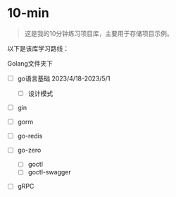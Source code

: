 # 10-min

> 这是我的10分钟练习项目库，主要用于存储项目示例。

以下是该库学习路线：

Golang文件夹下
- [ ] go语言基础 2023/4/18-2023/5/1
  - [ ] 设计模式
- [ ] gin
- [ ] gorm
- [ ] go-redis
- [ ] go-zero
  - [ ] goctl
  - [ ] goctl-swagger
- [ ] gRPC

